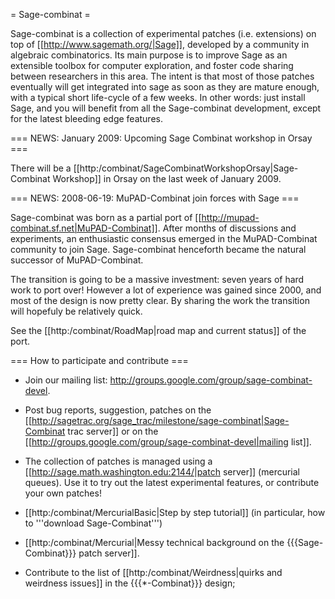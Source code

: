 = Sage-combinat =

Sage-combinat is a collection of experimental patches (i.e. extensions) on top of [[http://www.sagemath.org/|Sage]], developed by a community in algebraic combinatorics. Its main purpose is to improve Sage as an extensible toolbox for computer exploration, and foster code sharing between researchers in this area. The intent is that most of those patches eventually will get integrated into sage as soon as they are mature enough, with a typical short life-cycle of a few weeks. In other words: just install Sage, and you will benefit from all the Sage-combinat development, except for the latest bleeding edge features.

=== NEWS: January 2009: Upcoming Sage Combinat workshop in Orsay ===

There will be a [[http:/combinat/SageCombinatWorkshopOrsay|Sage-Combinat Workshop]] in Orsay on the last week of January 2009.

=== NEWS: 2008-06-19: MuPAD-Combinat join forces with Sage ===

Sage-combinat was born as a partial port of [[http://mupad-combinat.sf.net|MuPAD-Combinat]]. After months of discussions and experiments, an enthusiastic consensus emerged in the MuPAD-Combinat community to join Sage. Sage-combinat henceforth became the natural successor of MuPAD-Combinat.

The transition is going to be a massive investment: seven years of hard work to port over! However a lot of experience was gained since 2000, and most of the design is now pretty clear. By sharing the work the transition will hopefuly be relatively quick.

See the [[http:/combinat/RoadMap|road map and current status]] of the port.

=== How to participate and contribute ===
 - Join our mailing list: http://groups.google.com/group/sage-combinat-devel.

 - Post bug reports, suggestion, patches on the [[http://sagetrac.org/sage_trac/milestone/sage-combinat|Sage-Combinat trac server]] or on the [[http://groups.google.com/group/sage-combinat-devel|mailing list]].

 - The collection of patches is managed using a [[http://sage.math.washington.edu:2144/|patch server]] (mercurial queues). Use it to try out the latest experimental features, or contribute your own patches!

  - [[http:/combinat/MercurialBasic|Step by step tutorial]]  (in particular, how to '''download Sage-Combinat''')

  - [[http:/combinat/Mercurial|Messy technical background on the {{{Sage-Combinat}}} patch server]].

 - Contribute to the list of [[http:/combinat/Weirdness|quirks and weirdness issues]] in the {{{*-Combinat}}} design;
